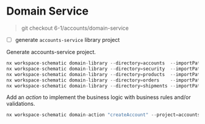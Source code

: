# Domain Service

> git checkout 6-1/accounts/domain-service

- [ ] generate `accounts-service` library project

Generate accounts-service project.

```ts
nx workspace-schematic domain-library --directory=accounts  --importPath=@buildmotion/accounts --lint=eslint --name=accounts-service --dry-run
nx workspace-schematic domain-library --directory=security  --importPath=@buildmotion/security --lint=eslint --name=security-service --dry-run
nx workspace-schematic domain-library --directory=products  --importPath=@buildmotion/security --lint=eslint --name=security-service --dry-run
nx workspace-schematic domain-library --directory=orders    --importPath=@buildmotion/security --lint=eslint --name=security-service --dry-run
nx workspace-schematic domain-library --directory=shipments --importPath=@buildmotion/security --lint=eslint --name=security-service --dry-run
```

Add an *action* to implement the business logic with business rules and/or validations.

```ts
nx workspace-schematic domain-action "createAccount" --project=accounts-service -d
```

